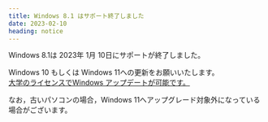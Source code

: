 ```yaml
---
title: Windows 8.1 はサポート終了しました
date: 2023-02-10
heading: notice
---
```


Windows 8.1は 2023年 1月 10日にサポートが終了しました。  

Windows 10 もしくは Windows 11への更新をお願いいたします。  
[大学のライセンスでWindows アップデートが可能です。](/services/software)  

なお，古いパソコンの場合，Windows 11へアップグレード対象外になっている場合がございます。  